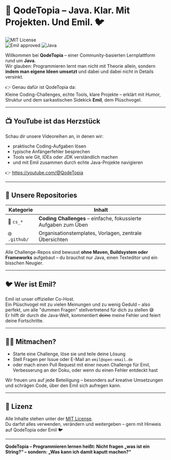 # 🧠 QodeTopia – Java. Klar. Mit Projekten. Und Emil. 🐦

![MIT License](https://img.shields.io/badge/License-MIT-green.svg)  
![Emil approved](https://img.shields.io/badge/Emil%20sagt%3a-läuft-darkgreen)
![Java](https://img.shields.io/badge/Java-red)

Willkommen bei **QodeTopia** – einer Community-basierten Lernplattform rund um **Java**.  
Wir glauben: Programmieren lernt man nicht mit Theorie allein, sondern **indem man eigene Ideen umsetzt** und dabei und dabei nicht in Details versinkt.

👉 Genau dafür ist QodeTopia da:  
Kleine Coding-Challenges, echte Tools, klare Projekte – erklärt mit Humor, Struktur und dem sarkastischen Sidekick **Emil**, dem Plüschvogel.

---

## 📺 YouTube ist das Herzstück

Schau dir unsere Videoreihen an, in denen wir:

- praktische Coding-Aufgaben lösen
- typische Anfängerfehler besprechen
- Tools wie Git, IDEs oder JDK verständlich machen
- und mit Emil zusammen durch echte Java-Projekte navigieren

👉 https://youtube.com/@QodeTopia

---

## 📂 Unsere Repositories

| Kategorie        | Inhalt                                                             |
|------------------|--------------------------------------------------------------------|
| 🎯 `cs_*`         | **Coding Challenges** – einfache, fokussierte Aufgaben zum Üben   |
| 🌐 `.github/`     | Organisationstemplates, Vorlagen, zentrale Übersichten            |

Alle Challenge-Repos sind bewusst **ohne Maven, Buildsystem oder Frameworks** aufgebaut – du brauchst nur Java, einen Texteditor und ein bisschen Neugier.

---

## 🐦 Wer ist Emil?

Emil ist unser offizieller Co-Host.  
Ein Plüschvogel mit zu vielen Meinungen und zu wenig Geduld – also perfekt, um alle "dummen Fragen" stellvertretend für dich zu stellen 😅  
Er hilft dir durch die Java-Welt, kommentiert ~~deine~~ meine Fehler und feiert deine Fortschritte.

---

## 🧑‍💻 Mitmachen?

- Starte eine Challenge, löse sie und teile deine Lösung
- Stell Fragen per Issue oder E-Mail an `emil@open-email.de`
- oder mach einen Pull Request mit einer neuen Challenge für Emil, Verbesserung an der Doku, oder wenn du einen Fehler entdeckt hast

Wir freuen uns auf jede Beteiligung – besonders auf kreative Umsetzungen und schrägen Code, über den Emil sich aufregen kann.

---

## 📄 Lizenz

Alle Inhalte stehen unter der [MIT License](https://opensource.org/licenses/MIT).  
Du darfst alles verwenden, verändern und weitergeben – gern mit Hinweis auf QodeTopia oder Emil 🐦

---

**QodeTopia – Programmieren lernen heißt: Nicht fragen „was ist ein String?“ – sondern: „Was kann ich damit kaputt machen?“**

